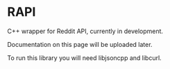 RAPI
====

C++ wrapper for Reddit API, currently in development.


Documentation on this page will be uploaded later.


To run this library you will need libjsoncpp and libcurl.